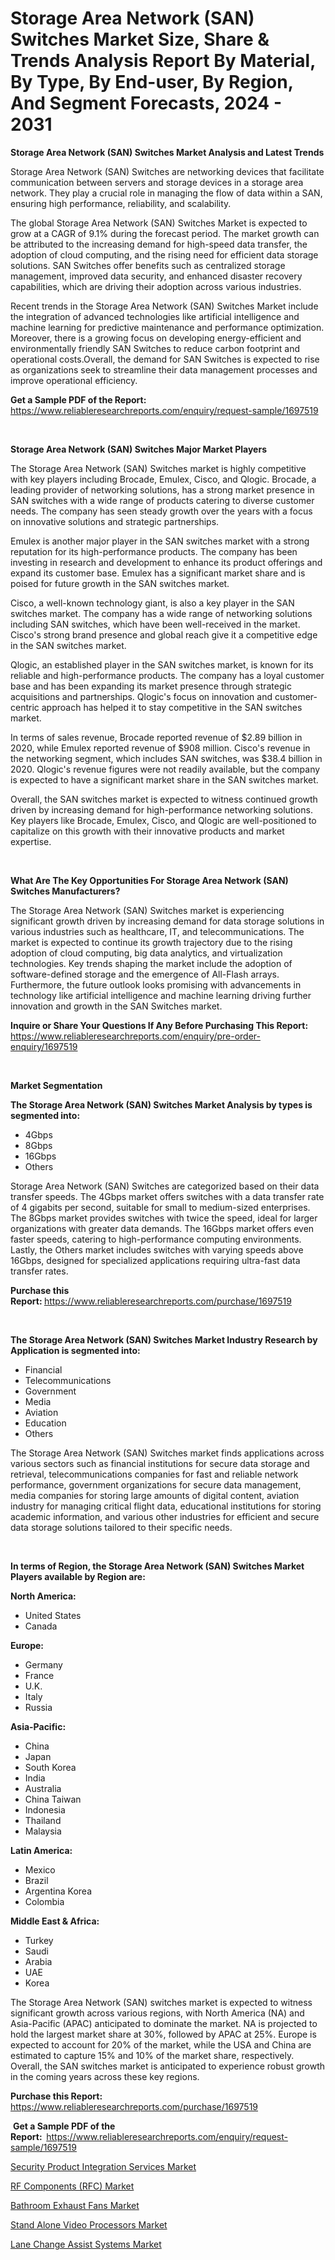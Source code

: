<p><h1>Storage Area Network (SAN) Switches Market Size, Share & Trends Analysis Report By Material, By Type, By End-user, By Region, And Segment Forecasts, 2024 - 2031</h1></p><p><strong>Storage Area Network (SAN) Switches Market Analysis and Latest Trends</strong></p>
<p><p>Storage Area Network (SAN) Switches are networking devices that facilitate communication between servers and storage devices in a storage area network. They play a crucial role in managing the flow of data within a SAN, ensuring high performance, reliability, and scalability.</p><p>The global Storage Area Network (SAN) Switches Market is expected to grow at a CAGR of 9.1% during the forecast period. The market growth can be attributed to the increasing demand for high-speed data transfer, the adoption of cloud computing, and the rising need for efficient data storage solutions. SAN Switches offer benefits such as centralized storage management, improved data security, and enhanced disaster recovery capabilities, which are driving their adoption across various industries.</p><p>Recent trends in the Storage Area Network (SAN) Switches Market include the integration of advanced technologies like artificial intelligence and machine learning for predictive maintenance and performance optimization. Moreover, there is a growing focus on developing energy-efficient and environmentally friendly SAN Switches to reduce carbon footprint and operational costs.Overall, the demand for SAN Switches is expected to rise as organizations seek to streamline their data management processes and improve operational efficiency.</p></p>
<p><strong>Get a Sample PDF of the Report:&nbsp;</strong> <a href="https://www.reliableresearchreports.com/enquiry/request-sample/1697519">https://www.reliableresearchreports.com/enquiry/request-sample/1697519</a></p>
<p>&nbsp;</p>
<p><strong>Storage Area Network (SAN) Switches Major Market Players</strong></p>
<p><p>The Storage Area Network (SAN) Switches market is highly competitive with key players including Brocade, Emulex, Cisco, and Qlogic. Brocade, a leading provider of networking solutions, has a strong market presence in SAN switches with a wide range of products catering to diverse customer needs. The company has seen steady growth over the years with a focus on innovative solutions and strategic partnerships.</p><p>Emulex is another major player in the SAN switches market with a strong reputation for its high-performance products. The company has been investing in research and development to enhance its product offerings and expand its customer base. Emulex has a significant market share and is poised for future growth in the SAN switches market.</p><p>Cisco, a well-known technology giant, is also a key player in the SAN switches market. The company has a wide range of networking solutions including SAN switches, which have been well-received in the market. Cisco's strong brand presence and global reach give it a competitive edge in the SAN switches market.</p><p>Qlogic, an established player in the SAN switches market, is known for its reliable and high-performance products. The company has a loyal customer base and has been expanding its market presence through strategic acquisitions and partnerships. Qlogic's focus on innovation and customer-centric approach has helped it to stay competitive in the SAN switches market.</p><p>In terms of sales revenue, Brocade reported revenue of $2.89 billion in 2020, while Emulex reported revenue of $908 million. Cisco's revenue in the networking segment, which includes SAN switches, was $38.4 billion in 2020. Qlogic's revenue figures were not readily available, but the company is expected to have a significant market share in the SAN switches market.</p><p>Overall, the SAN switches market is expected to witness continued growth driven by increasing demand for high-performance networking solutions. Key players like Brocade, Emulex, Cisco, and Qlogic are well-positioned to capitalize on this growth with their innovative products and market expertise.</p></p>
<p>&nbsp;</p>
<p><strong>What Are The Key Opportunities For Storage Area Network (SAN) Switches Manufacturers?</strong></p>
<p><p>The Storage Area Network (SAN) Switches market is experiencing significant growth driven by increasing demand for data storage solutions in various industries such as healthcare, IT, and telecommunications. The market is expected to continue its growth trajectory due to the rising adoption of cloud computing, big data analytics, and virtualization technologies. Key trends shaping the market include the adoption of software-defined storage and the emergence of All-Flash arrays. Furthermore, the future outlook looks promising with advancements in technology like artificial intelligence and machine learning driving further innovation and growth in the SAN Switches market.</p></p>
<p><strong>Inquire or Share Your Questions If Any Before Purchasing This Report:</strong> <a href="https://www.reliableresearchreports.com/enquiry/pre-order-enquiry/1697519">https://www.reliableresearchreports.com/enquiry/pre-order-enquiry/1697519</a></p>
<p>&nbsp;</p>
<p><strong>Market Segmentation</strong></p>
<p><strong>The Storage Area Network (SAN) Switches Market Analysis by types is segmented into:</strong></p>
<p><ul><li>4Gbps</li><li>8Gbps</li><li>16Gbps</li><li>Others</li></ul></p>
<p><p>Storage Area Network (SAN) Switches are categorized based on their data transfer speeds. The 4Gbps market offers switches with a data transfer rate of 4 gigabits per second, suitable for small to medium-sized enterprises. The 8Gbps market provides switches with twice the speed, ideal for larger organizations with greater data demands. The 16Gbps market offers even faster speeds, catering to high-performance computing environments. Lastly, the Others market includes switches with varying speeds above 16Gbps, designed for specialized applications requiring ultra-fast data transfer rates.</p></p>
<p><strong>Purchase this Report:&nbsp;</strong><a href="https://www.reliableresearchreports.com/purchase/1697519">https://www.reliableresearchreports.com/purchase/1697519</a></p>
<p>&nbsp;</p>
<p><strong>The Storage Area Network (SAN) Switches Market Industry Research by Application is segmented into:</strong></p>
<p><ul><li>Financial</li><li>Telecommunications</li><li>Government</li><li>Media</li><li>Aviation</li><li>Education</li><li>Others</li></ul></p>
<p><p>The Storage Area Network (SAN) Switches market finds applications across various sectors such as financial institutions for secure data storage and retrieval, telecommunications companies for fast and reliable network performance, government organizations for secure data management, media companies for storing large amounts of digital content, aviation industry for managing critical flight data, educational institutions for storing academic information, and various other industries for efficient and secure data storage solutions tailored to their specific needs.</p></p>
<p>&nbsp;</p>
<p><strong>In terms of Region, the Storage Area Network (SAN) Switches Market Players available by Region are:</strong></p>
<p>
    <p> <strong> North America: </strong>
        <ul>
            <li>United States</li>
            <li>Canada</li>
        </ul>
        </p> 
    <p> <strong> Europe: </strong>
        <ul>
            <li>Germany</li>
            <li>France</li>
            <li>U.K.</li>
            <li>Italy</li>
            <li>Russia</li>
        </ul>
        </p> 
    <p> <strong> Asia-Pacific: </strong>
        <ul>
            <li>China</li>
            <li>Japan</li>
            <li>South Korea</li>
            <li>India</li>
            <li>Australia</li>
            <li>China Taiwan</li>
            <li>Indonesia</li>
            <li>Thailand</li>
            <li>Malaysia</li>
        </ul>
        </p> 
    <p> <strong> Latin America: </strong>
        <ul>
            <li>Mexico</li>
            <li>Brazil</li>
            <li>Argentina Korea</li>
            <li>Colombia</li>
        </ul>
        </p> 
    <p> <strong> Middle East & Africa: </strong>
        <ul>
            <li>Turkey</li>
            <li>Saudi</li>
            <li>Arabia</li>
            <li>UAE</li>
            <li>Korea</li>
        </ul>
    </p>
    </p>
<p><p>The Storage Area Network (SAN) switches market is expected to witness significant growth across various regions, with North America (NA) and Asia-Pacific (APAC) anticipated to dominate the market. NA is projected to hold the largest market share at 30%, followed by APAC at 25%. Europe is expected to account for 20% of the market, while the USA and China are estimated to capture 15% and 10% of the market share, respectively. Overall, the SAN switches market is anticipated to experience robust growth in the coming years across these key regions.</p></p>
<p><strong>Purchase this Report: </strong><a href="https://www.reliableresearchreports.com/purchase/1697519">https://www.reliableresearchreports.com/purchase/1697519</a></p>
<p>&nbsp;<strong>Get a Sample PDF of the Report:&nbsp;&nbsp;</strong><a href="https://www.reliableresearchreports.com/enquiry/request-sample/1697519">https://www.reliableresearchreports.com/enquiry/request-sample/1697519</a></p>
<p><strong></strong></p>
<p><p><a href="https://medium.com/@jackytorphy/security-product-integration-services-market-analysis-and-sze-forecasted-for-period-from-2024-to-93b80e2840fa">Security Product Integration Services Market</a></p><p><a href="https://github.com/mancsybtousav/Market-Research-Report-List-1/blob/main/rf-components-rfc-market.md">RF Components (RFC) Market</a></p><p><a href="https://github.com/josesg55/Market-Research-Report-List-1/blob/main/bathroom-exhaust-fans-market.md">Bathroom Exhaust Fans Market</a></p><p><a href="https://medium.com/@jackytorphy/stand-alone-video-processors-market-report-reveals-the-latest-trends-and-growth-opportunities-of-bc590e56f869">Stand Alone Video Processors Market</a></p><p><a href="https://medium.com/@jackytorphy/lane-change-assist-systems-market-competitive-analysis-market-trends-and-forecast-to-2031-fc096bd46b4b">Lane Change Assist Systems Market</a></p></p>